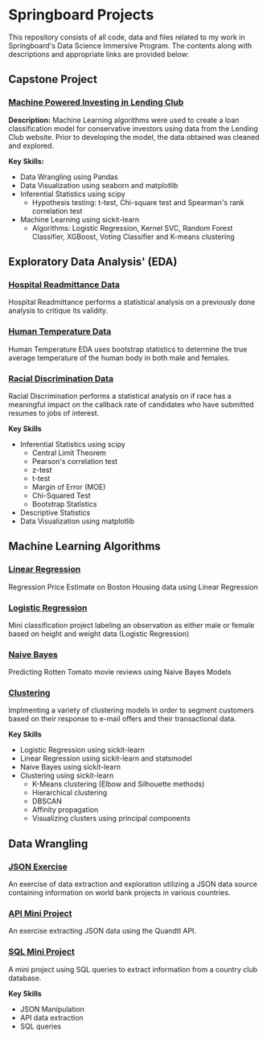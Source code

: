 # Springboard Projects

This repository consists of all code, data and files related to my work in Springboard's Data Science Immersive Program. The contents along with descriptions and appropriate links are provided below:

## Capstone Project 

### [Machine Powered Investing in Lending Club](https://github.com/paulb17/Machine-Powered-Investing-in-Lending-Club/blob/master/README.md)

**Description:**
Machine Learning algorithms were used to create a loan classification model for conservative investors using data from the Lending Club website. Prior to developing the model, the data obtained was cleaned and explored. 

**Key Skills:**
* Data Wrangling using Pandas
* Data Visualization using seaborn and matplotlib
* Inferential Statistics using scipy
    * Hypothesis testing: t-test, Chi-square test and Spearman's rank correlation test
* Machine Learning using sickit-learn
    * Algorithms: Logistic Regression, Kernel SVC, Random Forest Classifier, XGBoost, Voting Classifier and K-means clustering


## Exploratory Data Analysis' (EDA)

### [Hospital Readmittance Data](https://github.com/paulb17/Springboard/blob/master/EDA%20Mini%20Projects/EDA%20hospital%20readmit/Hospital%20Readmissions.ipynb)
Hospital Readmittance performs a statistical analysis on a previously done analysis to critique its validity.

### [Human Temperature Data](https://github.com/paulb17/Springboard/blob/master/EDA%20Mini%20Projects/EDA%20human%20temperature/EDA%20Human%20Body%20Temperature.ipynb)
Human Temperature EDA uses bootstrap statistics to determine the true average temperature of the human body in both male and females.

### [Racial Discrimination Data](https://github.com/paulb17/Springboard/blob/master/EDA%20Mini%20Projects/EDA%20racial%20discrimination/EDA%20Job%20Market%20Discrimination.ipynb)
Racial Discrimination performs a statistical analysis on if race has a meaningful impact on the callback rate of candidates who have submitted resumes to jobs of interest.

**Key Skills**
* Inferential Statistics using scipy
    * Central Limit Theorem
    * Pearson's correlation test
    * z-test
    * t-test
    * Margin of Error (MOE)
    * Chi-Squared Test
    * Bootstrap Statistics
* Descriptive Statistics
* Data Visualization using matplotlib


## Machine Learning Algorithms
### [Linear Regression](https://github.com/paulb17/Springboard/blob/master/Machine%20Learning/linear_regression/Mini_Project_Linear_Regression.ipynb)
Regression Price Estimate on Boston Housing data using Linear Regression

### [Logistic Regression](https://github.com/paulb17/Springboard/blob/master/Machine%20Learning/logistic_regression/Mini_Project_Logistic_Regression.ipynb)
Mini classification project labeling an observation as either male or female based on height and weight data (Logistic Regression)

### [Naive Bayes](https://github.com/paulb17/Springboard/blob/master/Machine%20Learning/naive_bayes/Mini_Project_Naive_Bayes.ipynb)
Predicting Rotten Tomato movie reviews using Naive Bayes Models

### [Clustering](https://github.com/paulb17/Springboard/blob/master/Machine%20Learning/clustering/Mini_Project_Clustering.ipynb)
Implmenting a variety of clustering models in order to segment customers based on their response to e-mail offers and their transactional data. 

**Key Skills**
* Logistic Regression using sickit-learn
* Linear Regression using sickit-learn and statsmodel
* Naive Bayes using sickit-learn
* Clustering using sickit-learn
    * K-Means clustering (Elbow and Silhouette methods)
    * Hierarchical clustering
    * DBSCAN
    * Affinity propagation
    * Visualizing clusters using principal components

## Data Wrangling

### [JSON Exercise](https://github.com/paulb17/Springboard/blob/master/JSON%20Based%20Data%20Exercise/JSON_Exercise.ipynb)
An exercise of data extraction and exploration utilizing a JSON data source containing information on world bank projects in various countries. 

### [API Mini Project](https://github.com/paulb17/Springboard/blob/master/API%20Mini%20Project/api_data_wrangling_mini_project.ipynb)
An exercise extracting JSON data using the Quandtl API.

### [SQL Mini Project](http://localhost:8889/edit/SQL%20Exercise/1520094343_sql_project.sql)
A mini project using SQL queries to extract information from a country club database. 

**Key Skills**
* JSON Manipulation
* API data extraction
* SQL queries
